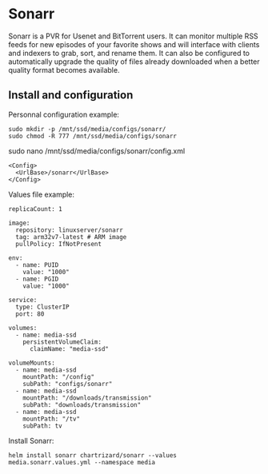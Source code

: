 # Sonarr

Sonarr is a PVR for Usenet and BitTorrent users. It can monitor multiple RSS feeds for new episodes of your favorite shows and will interface with clients and indexers to grab, sort, and rename them. It can also be configured to automatically upgrade the quality of files already downloaded when a better quality format becomes available.


## Install and configuration

Personnal configuration example:

    sudo mkdir -p /mnt/ssd/media/configs/sonarr/
    sudo chmod -R 777 /mnt/ssd/media/configs/sonarr

   sudo nano /mnt/ssd/media/configs/sonarr/config.xml

    <Config>
      <UrlBase>/sonarr</UrlBase>
    </Config>

Values file example:

    replicaCount: 1

    image:
      repository: linuxserver/sonarr
      tag: arm32v7-latest # ARM image
      pullPolicy: IfNotPresent

    env:
      - name: PUID
        value: "1000"
      - name: PGID
        value: "1000"

    service:
      type: ClusterIP
      port: 80

    volumes:
      - name: media-ssd
        persistentVolumeClaim:
          claimName: "media-ssd" 

    volumeMounts:
      - name: media-ssd
        mountPath: "/config"
        subPath: "configs/sonarr" 
      - name: media-ssd
        mountPath: "/downloads/transmission"
        subPath: "downloads/transmission"
      - name: media-ssd
        mountPath: "/tv"
        subPath: tv


Install Sonarr:

    helm install sonarr chartrizard/sonarr --values media.sonarr.values.yml --namespace media











